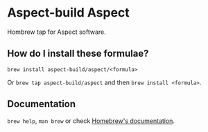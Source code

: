 # Aspect-build Aspect

Hombrew tap for Aspect software.

## How do I install these formulae?

`brew install aspect-build/aspect/<formula>`

Or `brew tap aspect-build/aspect` and then `brew install <formula>`.

## Documentation

`brew help`, `man brew` or check [Homebrew's documentation](https://docs.brew.sh).
